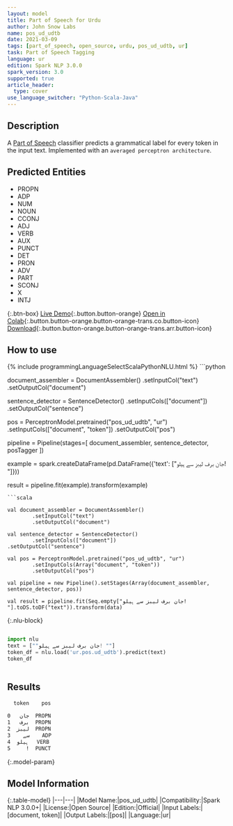 ```yaml
---
layout: model
title: Part of Speech for Urdu
author: John Snow Labs
name: pos_ud_udtb
date: 2021-03-09
tags: [part_of_speech, open_source, urdu, pos_ud_udtb, ur]
task: Part of Speech Tagging
language: ur
edition: Spark NLP 3.0.0
spark_version: 3.0
supported: true
article_header:
  type: cover
use_language_switcher: "Python-Scala-Java"
---
```


## Description

A [Part of Speech](https://en.wikipedia.org/wiki/Part_of_speech) classifier predicts a grammatical label for every token in the input text. Implemented with an `averaged perceptron architecture`.

## Predicted Entities

- PROPN
- ADP
- NUM
- NOUN
- CCONJ
- ADJ
- VERB
- AUX
- PUNCT
- DET
- PRON
- ADV
- PART
- SCONJ
- X
- INTJ

{:.btn-box}
[Live Demo](https://demo.johnsnowlabs.com/public/GRAMMAR_EN/){:.button.button-orange}
[Open in Colab](https://colab.research.google.com/github/JohnSnowLabs/spark-nlp-workshop/blob/master/tutorials/streamlit_notebooks/GRAMMAR_EN.ipynb){:.button.button-orange.button-orange-trans.co.button-icon}
[Download](https://s3.amazonaws.com/auxdata.johnsnowlabs.com/public/models/pos_ud_udtb_ur_3.0.0_3.0_1615292277973.zip){:.button.button-orange.button-orange-trans.arr.button-icon}

## How to use



<div class="tabs-box" markdown="1">
{% include programmingLanguageSelectScalaPythonNLU.html %}
```python

document_assembler = DocumentAssembler()
  .setInputCol("text")
  .setOutputCol("document")

sentence_detector = SentenceDetector()
  .setInputCols(["document"])
  .setOutputCol("sentence")

pos = PerceptronModel.pretrained("pos_ud_udtb", "ur")
  .setInputCols(["document", "token"])
  .setOutputCol("pos")

pipeline = Pipeline(stages=[
  document_assembler,
  sentence_detector,
  posTagger
])

example = spark.createDataFrame(pd.DataFrame({'text': ["جان برف لیبز سے ہیلو! "]}))

result = pipeline.fit(example).transform(example)


```
```scala

val document_assembler = DocumentAssembler()
        .setInputCol("text")
        .setOutputCol("document")

val sentence_detector = SentenceDetector()
        .setInputCols(["document"])
.setOutputCol("sentence")

val pos = PerceptronModel.pretrained("pos_ud_udtb", "ur")
        .setInputCols(Array("document", "token"))
        .setOutputCol("pos")

val pipeline = new Pipeline().setStages(Array(document_assembler, sentence_detector, pos))

val result = pipeline.fit(Seq.empty["جان برف لیبز سے ہیلو! "].toDS.toDF("text")).transform(data)

```

{:.nlu-block}
```python

import nlu
text = [""جان برف لیبز سے ہیلو! ""]
token_df = nlu.load('ur.pos.ud_udtb').predict(text)
token_df
    
```
</div>

## Results

```bash
  token    pos
              
0   جان  PROPN
1   برف  PROPN
2  لیبز  PROPN
3    سے    ADP
4  ہیلو   VERB
5     !  PUNCT
```

{:.model-param}
## Model Information

{:.table-model}
|---|---|
|Model Name:|pos_ud_udtb|
|Compatibility:|Spark NLP 3.0.0+|
|License:|Open Source|
|Edition:|Official|
|Input Labels:|[document, token]|
|Output Labels:|[pos]|
|Language:|ur|